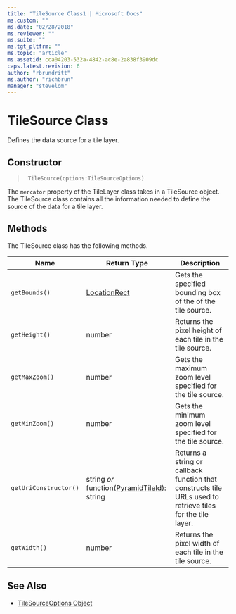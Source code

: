 ```yaml
---
title: "TileSource Class1 | Microsoft Docs"
ms.custom: ""
ms.date: "02/28/2018"
ms.reviewer: ""
ms.suite: ""
ms.tgt_pltfrm: ""
ms.topic: "article"
ms.assetid: cca04203-532a-4842-ac8e-2a838f3909dc
caps.latest.revision: 6
author: "rbrundritt"
ms.author: "richbrun"
manager: "stevelom"
---
```

# TileSource Class
Defines the data source for a tile layer.

## Constructor

> ` TileSource(options:TileSourceOptions)`

The `mercator` property of the TileLayer class takes in a TileSource object. The TileSource class contains all the information needed to define the source of the data for a tile layer. 

##  Methods

The TileSource class has the following methods.  

Name                      | Return Type    | Description
------------------------- | -------------- | -----------------------------------------
`getBounds()`             | [LocationRect](LocationRect%20Class.md)   | Gets the specified bounding box of the of the tile source.
`getHeight()`             | number         | Returns the pixel height of each tile in the tile source.
`getMaxZoom()`            | number         | Gets the maximum zoom level specified for the tile source.
`getMinZoom()`            | number         | Gets the minimum zoom level specified for the tile source.
`getUriConstructor()`     | string _or_  function([PyramidTileId](../v8-web-control/pyramidtileid-class.md)): string       | Returns a string or callback function that constructs tile URLs used to retrieve tiles for the tile layer.
`getWidth()`              | number         | Returns the pixel width of each tile in the tile source.


## See Also
  * [TileSourceOptions Object](TileSourceOptions%20Object.md)
